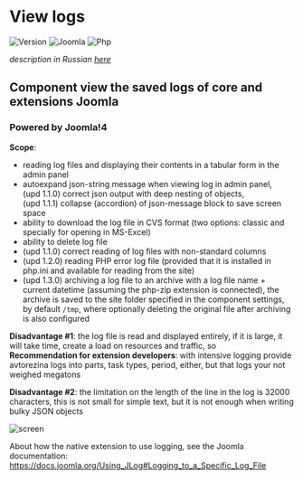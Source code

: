 # View logs

![Version](https://img.shields.io/badge/VERSION-1.3.9-0366d6.svg?style=for-the-badge)
![Joomla](https://img.shields.io/badge/joomla-3.2+-1A3867.svg?style=for-the-badge)
![Php](https://img.shields.io/badge/php-5.6+-8892BF.svg?style=for-the-badge)

_description in Russian [here](README.ru.md)_

## Component view the saved logs of core and extensions Joomla

### Powered by Joomla!4

**Scope**:

- reading log files and displaying their contents in a tabular form in the admin panel
- autoexpand json-string message when viewing log in admin panel,<br>
(upd 1.1.0) correct json output with deep nesting of objects,<br>
(upd 1.1.1) collapse (accordion) of json-message block to save screen space
- ability to download the log file in CVS format (two options: classic and specially for opening in MS-Excel)
- ability to delete log file
- (upd 1.1.0) correct reading of log files with non-standard columns
- (upd 1.2.0) reading PHP error log file (provided that it is installed in php.ini and available for reading from the site)
- (upd 1.3.0) archiving a log file to an archive with a log file name + current datetime (assuming the php-zip extension is connected), the archive is saved to the site folder specified in the component settings, by default `/tmp`, where optionally deleting the original file after archiving is also configured

**Disadvantage #1**: the log file is read and displayed entirely, if it is large, it will take time, create a load on resources and traffic, so<br>
**Recommendation for extension developers**: with intensive logging provide avtorezina logs into parts, task types, period, either, but that logs your not weighed megatons

**Disadvantage #2**: the limitation on the length of the line in the log is 32000 characters, this is not small for simple text, but it is not enough when writing bulky JSON objects

![screen](https://image.prntscr.com/image/pbf3-h1UT8G8QvcGtZ3Hbw.png)

About how the native extension to use logging, see the Joomla documentation: https://docs.joomla.org/Using_JLog#Logging_to_a_Specific_Log_File
